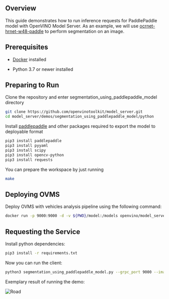 ## Overview

This guide demonstrates how to run inference requests for PaddlePaddle model with OpenVINO Model Server.
As an example, we will use [ocrnet-hrnet-w48-paddle](https://github.com/openvinotoolkit/open_model_zoo/tree/master/models/public/ocrnet-hrnet-w48-paddle) to perform segmentation on an image.

## Prerequisites

- [Docker](https://docs.docker.com/engine/install/) installed

- Python 3.7 or newer installed

## Preparing to Run

Clone the repository and enter segmentation_using_paddlepaddle_model directory

```bash
git clone https://github.com/openvinotoolkit/model_server.git
cd model_server/demos/segmentation_using_paddlepaddle_model/python
```

Install [paddlepaddle](https://pypi.org/project/paddlepaddle/) and other packages required to export the model to deployable format
```bash
pip3 install paddlepaddle
pip3 install pyyaml
pip3 install scipy
pip3 install opencv-python
pip3 install requests
```

You can prepare the workspace by just running

```bash
make
```

## Deploying OVMS

Deploy OVMS with vehicles analysis pipeline using the following command:

```bash
docker run -p 9000:9000 -d -v ${PWD}/model:/models openvino/model_server --port 9000 --model_path /models --model_name ocrnet
```
## Requesting the Service

Install python dependencies:
```bash
pip3 install -r requirements.txt
``` 

Now you can run the client:
```bash
python3 segmentation_using_paddlepaddle_model.py --grpc_port 9000 --image_input_path ../../common/static/images/cars/road1.jpg --image_output_path ./road2.jpg
```
Exemplary result of running the demo:

![Road](road2.jpg)